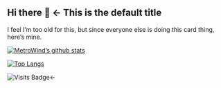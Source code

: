 ## Hi there 👋 ← This is the default title

I feel I’m too old for this, but since everyone else is doing this card thing, here’s mine.

[![MetroWind’s github stats](https://github-readme-stats.vercel.app/api?username=metrowind&show_icons=true)](https://github.com/anuraghazra/github-readme-stats)

[![Top Langs](https://github-readme-stats.vercel.app/api/top-langs/?username=metrowind&layout=compact&hide=css,html)](https://github.com/anuraghazra/github-readme-stats)

![Visits Badge](https://badges.pufler.dev/visits/metrowind/metrowind)←
